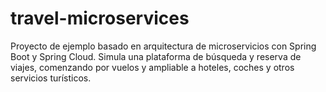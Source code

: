 # travel-microservices
Proyecto de ejemplo basado en arquitectura de microservicios con Spring Boot y Spring Cloud. Simula una plataforma de búsqueda y reserva de viajes, comenzando por vuelos y ampliable a hoteles, coches y otros servicios turísticos.
